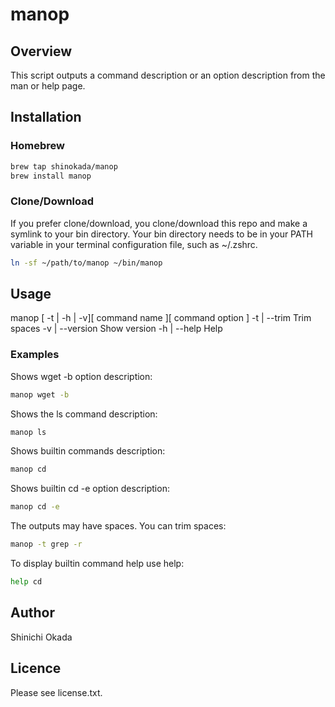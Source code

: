 # manop

## Overview

This script outputs a command description or an option description from the man or help page.

## Installation

### Homebrew

```sh
brew tap shinokada/manop
brew install manop
```

### Clone/Download

If you prefer clone/download, you clone/download this repo and make a symlink to your bin directory. Your bin directory needs to be in your PATH variable in your terminal configuration file, such as ~/.zshrc.

```sh
ln -sf ~/path/to/manop ~/bin/manop
```

## Usage

manop [ -t | -h | -v][ command name ][ command option ]
    -t | --trim    Trim spaces
    -v | --version Show version
    -h | --help    Help

### Examples

Shows wget -b option description:

```sh
manop wget -b
```

Shows the ls command description:

```sh
manop ls
```

Shows builtin commands description:

```sh
manop cd
```

Shows builtin cd -e option description:

```sh
manop cd -e
```

The outputs may have spaces. You can trim spaces:

```sh
manop -t grep -r
```

To display builtin command help use help:

```sh
help cd
```

## Author

Shinichi Okada

## Licence

Please see license.txt.

